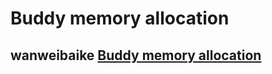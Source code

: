 # Buddy memory allocation



## wanweibaike [Buddy memory allocation](https://en.wanweibaike.com/wiki-Buddy_memory_allocation)